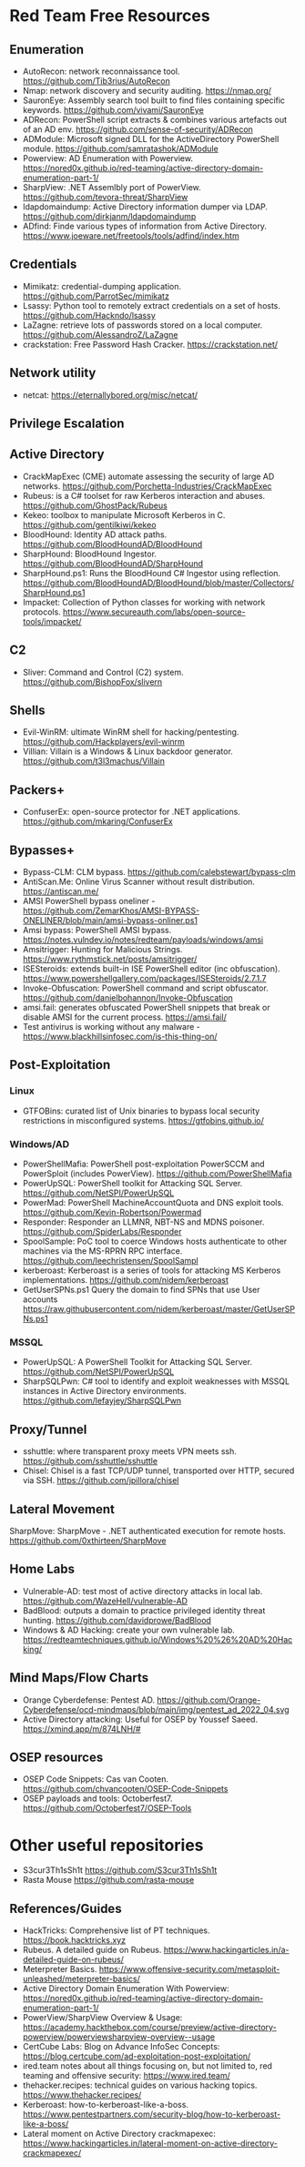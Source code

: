 # Red Team Free Resources

## Enumeration
- AutoRecon: network reconnaissance tool. https://github.com/Tib3rius/AutoRecon
- Nmap: network discovery and security auditing. https://nmap.org/
- SauronEye: Assembly search tool built to find files containing specific keywords. https://github.com/vivami/SauronEye
- ADRecon: PowerShell script extracts & combines various artefacts out of an AD env. https://github.com/sense-of-security/ADRecon
- ADModule: Microsoft signed DLL for the ActiveDirectory PowerShell module. https://github.com/samratashok/ADModule
- Powerview: AD Enumeration with Powerview. https://nored0x.github.io/red-teaming/active-directory-domain-enumeration-part-1/
- SharpView: .NET Assemlbly port of PowerView. https://github.com/tevora-threat/SharpView
- ldapdomaindump: Active Directory information dumper via LDAP. https://github.com/dirkjanm/ldapdomaindump
- ADfind: Finde various types of information from Active Directory. https://www.joeware.net/freetools/tools/adfind/index.htm

## Credentials
- Mimikatz: credential-dumping application. https://github.com/ParrotSec/mimikatz
- Lsassy: Python tool to remotely extract credentials on a set of hosts. https://github.com/Hackndo/lsassy
- LaZagne: retrieve lots of passwords stored on a local computer. https://github.com/AlessandroZ/LaZagne
- crackstation: Free Password Hash Cracker. https://crackstation.net/

## Network utility
- netcat: https://eternallybored.org/misc/netcat/
 
## Privilege Escalation

## Active Directory
- CrackMapExec (CME) automate assessing the security of large AD networks. https://github.com/Porchetta-Industries/CrackMapExec
- Rubeus: is a C# toolset for raw Kerberos interaction and abuses. https://github.com/GhostPack/Rubeus
- Kekeo: toolbox to manipulate Microsoft Kerberos in C. https://github.com/gentilkiwi/kekeo
- BloodHound: Identity AD attack paths. https://github.com/BloodHoundAD/BloodHound
- SharpHound: BloodHound Ingestor. https://github.com/BloodHoundAD/SharpHound
- SharpHound.ps1: Runs the BloodHound C# Ingestor using reflection. https://github.com/BloodHoundAD/BloodHound/blob/master/Collectors/SharpHound.ps1
- Impacket: Collection of Python classes for working with network protocols. https://www.secureauth.com/labs/open-source-tools/impacket/
 
## C2
- Sliver: Command and Control (C2) system. https://github.com/BishopFox/slivern

## Shells
- Evil-WinRM: ultimate WinRM shell for hacking/pentesting. https://github.com/Hackplayers/evil-winrm 
- Villian: Villain is a Windows & Linux backdoor generator.  https://github.com/t3l3machus/Villain

## Packers+
- ConfuserEx: open-source protector for .NET applications. https://github.com/mkaring/ConfuserEx

## Bypasses+
- Bypass-CLM: CLM bypass. https://github.com/calebstewart/bypass-clm
- AntiScan.Me: Online Virus Scanner without result distribution. https://antiscan.me/
- AMSI PowerShell bypass oneliner - https://github.com/ZemarKhos/AMSI-BYPASS-ONELINER/blob/main/amsi-bypass-onliner.ps1
- Amsi bypass: PowerShell AMSI bypass. https://notes.vulndev.io/notes/redteam/payloads/windows/amsi
- Amsitrigger: Hunting for Malicious Strings. https://www.rythmstick.net/posts/amsitrigger/
- ISESteroids: extends built-in ISE PowerShell editor (inc obfuscation). https://www.powershellgallery.com/packages/ISESteroids/2.7.1.7
- Invoke-Obfuscation: PowerShell command and script obfuscator. https://github.com/danielbohannon/Invoke-Obfuscation
- amsi.fail: generates obfuscated PowerShell snippets that break or disable AMSI for the current process. https://amsi.fail/
- Test antivirus is working without any malware - https://www.blackhillsinfosec.com/is-this-thing-on/

## Post-Exploitation

### Linux
- GTFOBins: curated list of Unix binaries to bypass local security restrictions in misconfigured systems. https://gtfobins.github.io/
 
### Windows/AD
- PowerShellMafia: PowerShell post-exploitation PowerSCCM and PowerSploit (includes PowerView). https://github.com/PowerShellMafia
- PowerUpSQL: PowerShell toolkit for Attacking SQL Server. https://github.com/NetSPI/PowerUpSQL
- PowerMad: PowerShell MachineAccountQuota and DNS exploit tools.  https://github.com/Kevin-Robertson/Powermad
- Responder: Responder an LLMNR, NBT-NS and MDNS poisoner. https://github.com/SpiderLabs/Responder
- SpoolSample: PoC tool to coerce Windows hosts authenticate to other machines via the MS-RPRN RPC interface. https://github.com/leechristensen/SpoolSampl
- kerberoast: Kerberoast is a series of tools for attacking MS Kerberos implementations. https://github.com/nidem/kerberoast
- GetUserSPNs.ps1 Query the domain to find SPNs that use User accounts https://raw.githubusercontent.com/nidem/kerberoast/master/GetUserSPNs.ps1

### MSSQL
- PowerUpSQL: A PowerShell Toolkit for Attacking SQL Server. https://github.com/NetSPI/PowerUpSQL
- SharpSQLPwn: C# tool to identify and exploit weaknesses with MSSQL instances in Active Directory environments. https://github.com/lefayjey/SharpSQLPwn

## Proxy/Tunnel
- sshuttle: where transparent proxy meets VPN meets ssh. https://github.com/sshuttle/sshuttle
- Chisel: Chisel is a fast TCP/UDP tunnel, transported over HTTP, secured via SSH. https://github.com/jpillora/chisel

## Lateral Movement
SharpMove: SharpMove - .NET authenticated execution for remote hosts. https://github.com/0xthirteen/SharpMove

## Home Labs
- Vulnerable-AD:  test most of active directory attacks in local lab. https://github.com/WazeHell/vulnerable-AD
- BadBlood: outputs a domain to practice privileged identity threat hunting. https://github.com/davidprowe/BadBlood
- Windows & AD Hacking: create your own vulnerable lab. https://redteamtechniques.github.io/Windows%20%26%20AD%20Hacking/

## Mind Maps/Flow Charts
- Orange Cyberdefense: Pentest AD. https://github.com/Orange-Cyberdefense/ocd-mindmaps/blob/main/img/pentest_ad_2022_04.svg
- Active Directory attacking: Useful for OSEP by Youssef Saeed. https://xmind.app/m/874LNH/#

## OSEP resources
- OSEP Code Snippets: Cas van Cooten. https://github.com/chvancooten/OSEP-Code-Snippets
- OSEP payloads and tools: Octoberfest7. https://github.com/Octoberfest7/OSEP-Tools

# Other useful repositories
- S3cur3Th1sSh1t https://github.com/S3cur3Th1sSh1t
- Rasta Mouse https://github.com/rasta-mouse
 
## References/Guides
- HackTricks: Comprehensive list of PT techniques. https://book.hacktricks.xyz
- Rubeus. A detailed guide on Rubeus. https://www.hackingarticles.in/a-detailed-guide-on-rubeus/
- Meterpreter Basics. https://www.offensive-security.com/metasploit-unleashed/meterpreter-basics/
- Active Directory Domain Enumeration With Powerview: https://nored0x.github.io/red-teaming/active-directory-domain-enumeration-part-1/
- PowerView/SharpView Overview & Usage: https://academy.hackthebox.com/course/preview/active-directory-powerview/powerviewsharpview-overview--usage
- CertCube Labs: Blog on Advance InfoSec Concepts: https://blog.certcube.com/ad-exploitation-post-exploitation/
- ired.team notes about all things focusing on, but not limited to, red teaming and offensive security: https://www.ired.team/
- thehacker.recipes: technical guides on various hacking topics. https://www.thehacker.recipes/
- Kerberoast: how-to-kerberoast-like-a-boss. https://www.pentestpartners.com/security-blog/how-to-kerberoast-like-a-boss/
- Lateral moment on Active Directory crackmapexec: https://www.hackingarticles.in/lateral-moment-on-active-directory-crackmapexec/
